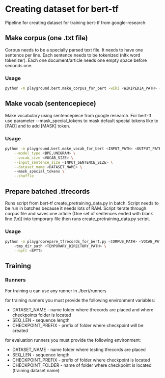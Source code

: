 # Creating dataset for bert-tf
Pipeline for creating dataset for training bert-tf from google-research 

## Make corpus (one .txt file)
Corpus needs to be a specially parsed text file. 
It needs to have one sentence per line. Each sentence needs to be tokenized (nltk word tokenizer). Each one document/article needs one empty space before seconds one.
### Usage
```bash
python -m playground.bert.make_corpus_for_bert -wiki <WIKIPEDIA_PATH> -ds <DATASET_PATH> output_path
```

## Make vocab (sentencepiece)
Make vocabulary using sentencepiece from google research. 
For bert-tf use parameter --mask_special_tokens to mask default special tokens like <pad> to [PAD] and to add [MASK] token.


### Usage
```bash
python -m playground.bert.make_vocab_for_bert <INPUT_PATH> <OUTPUT_PATH>\
    --model_type <BPE,UNIGRAM> \
    --vocab_size <VOCAB_SIZE> \
    --input_sentence_size <INPUT_SENTENCE_SIZE> \
    --dataset_name <DATASET_NAME> \     
    --mask_special_tokens \
    --shuffle 
```

## Prepare batched .tfrecords
Runs script from bert-tf create_pretraining_data.py in batch. Script needs to be run in batches because it needs lots of RAM.
Script iterate through corpus file and saves one article (One set of sentences ended with blank line [\n]) into temporary file then runs create_pretraining_data.py script.      

### Usage
```bash
python -m playgroprepare_tfrecords_for_bert.py <CORPUS_PATH> <VOCAB_PATH> <OUTPUT_PATH> \ 
    -tmp_dir_path <TEMPORARY_DIRECTORY_PATH> \
    --bptt <BPTT>
```

## Training
### Runners
For training u can use any runner in ./bert/runners

for training runners you must provide the following environment variables:
- DATASET_NAME - name folder where tfrecords are placed and where checkpoints folder is located
- SEQ_LEN - sequence length
- CHECKPOINT_PREFIX - prefix of folder where checkpoint will be created

for evaluation runners you must provide the following environment:
- DATASET_NAME - name folder where testing tfrecords are placed 
- SEQ_LEN - sequence length
- CHECKPOINT_PREFIX - prefix of folder where checkpoint is located
- CHECKPOINT_FOLDER - name of folder where checkpoint is located (training dataset name)
